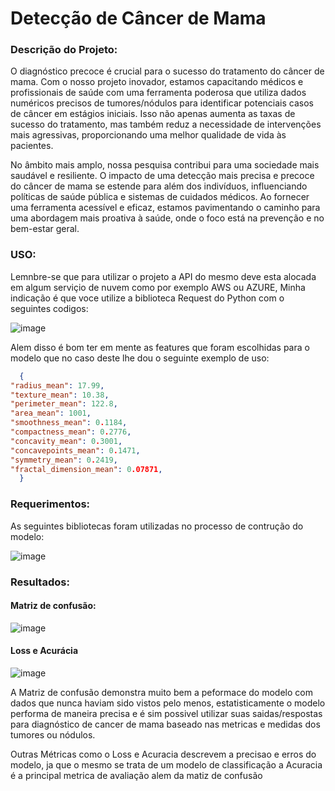 # Detecção de Câncer de Mama

### Descrição do Projeto:

O diagnóstico precoce é crucial para o sucesso do tratamento do câncer de mama. Com o nosso projeto inovador, estamos capacitando médicos e profissionais de saúde com uma ferramenta poderosa que utiliza dados numéricos precisos de tumores/nódulos para identificar potenciais casos de câncer em estágios iniciais. Isso não apenas aumenta as taxas de sucesso do tratamento, mas também reduz a necessidade de intervenções mais agressivas, proporcionando uma melhor qualidade de vida às pacientes.

No âmbito mais amplo, nossa pesquisa contribui para uma sociedade mais saudável e resiliente. O impacto de uma detecção mais precisa e precoce do câncer de mama se estende para além dos indivíduos, influenciando políticas de saúde pública e sistemas de cuidados médicos. Ao fornecer uma ferramenta acessível e eficaz, estamos pavimentando o caminho para uma abordagem mais proativa à saúde, onde o foco está na prevenção e no bem-estar geral.

### USO:
Lemnbre-se que para utilizar o projeto a API do mesmo deve esta alocada em algum serviçio de nuvem como por exemplo AWS ou AZURE,
Minha indicação é que voce utilize a biblioteca Request do Python com o seguintes codigos:

![image](https://github.com/omarcos0708/Deteccao-de-Cancer-de-Mama/assets/101226989/111c0ac5-43c0-4f53-8819-5d2e25823ded)

Alem disso é bom ter em mente as features que foram escolhidas para o modelo que no caso deste lhe dou o seguinte exemplo de uso:
```json
  {
"radius_mean": 17.99,
"texture_mean": 10.38,
"perimeter_mean": 122.8,
"area_mean": 1001,
"smoothness_mean": 0.1184,
"compactness_mean": 0.2776,
"concavity_mean": 0.3001,
"concavepoints_mean": 0.1471,
"symmetry_mean": 0.2419,
"fractal_dimension_mean": 0.07871,
  }
```
### Requerimentos:

As seguintes bibliotecas foram utilizadas no processo de contrução do modelo:

![image](https://github.com/omarcos0708/Deteccao-de-Cancer-de-Mama/assets/101226989/8dbb35a4-e557-49cc-bb19-880c40a42f75)

### Resultados:
#### Matriz de confusão:
![image](https://github.com/omarcos0708/Deteccao-de-Cancer-de-Mama/assets/101226989/6ae843b8-4db3-49ff-831c-4988b43d1acf)

#### Loss e Acurácia
![image](https://github.com/omarcos0708/Deteccao-de-Cancer-de-Mama/assets/101226989/c5fdda35-da0d-47d6-8c6e-a95defc83323)

A Matriz de confusão demonstra muito bem a peformace do modelo com dados que nunca haviam sido vistos pelo menos, estatisticamente o modelo performa de maneira precisa e é sim possivel utilizar suas saidas/respostas para diagnóstico de cancer de mama baseado nas metricas e medidas dos tumores ou nódulos.

Outras Métricas como o Loss e Acuracia descrevem a precisao e erros do modelo, ja que o mesmo se trata de um modelo de classificação a Acuracia é a principal metrica de avaliação alem da matiz de confusão
